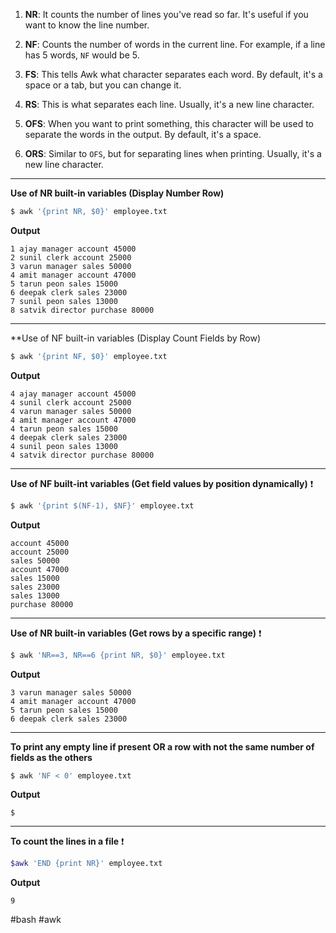 
1. **NR**: It counts the number of lines you've read so far. It's useful if you want to know the line number.
    
2. **NF**: Counts the number of words in the current line. For example, if a line has 5 words, `NF` would be 5.
    
3. **FS**: This tells Awk what character separates each word. By default, it's a space or a tab, but you can change it.
    
4. **RS**: This is what separates each line. Usually, it's a new line character.
    
5. **OFS**: When you want to print something, this character will be used to separate the words in the output. By default, it's a space.
    
6. **ORS**: Similar to `OFS`, but for separating lines when printing. Usually, it's a new line character.

<hr>

**Use of NR built-in variables (Display Number Row)**  
```bash
$ awk '{print NR, $0}' employee.txt 
```

**Output**  
```
1 ajay manager account 45000
2 sunil clerk account 25000
3 varun manager sales 50000
4 amit manager account 47000
5 tarun peon sales 15000
6 deepak clerk sales 23000
7 sunil peon sales 13000
8 satvik director purchase 80000
```

<hr>

**Use of NF built-in variables (Display Count Fields by Row)
```bash
$ awk '{print NF, $0}' employee.txt
```

**Output**
```
4 ajay manager account 45000
4 sunil clerk account 25000
4 varun manager sales 50000
4 amit manager account 47000
4 tarun peon sales 15000
4 deepak clerk sales 23000
4 sunil peon sales 13000
4 satvik director purchase 80000
```

<hr>

**Use of NF built-int variables (Get field values by position dynamically)**
❗️
```bash
$ awk '{print $(NF-1), $NF}' employee.txt
```

**Output**
```
account 45000
account 25000
sales 50000
account 47000
sales 15000
sales 23000
sales 13000
purchase 80000

```

<hr>

**Use of NR built-in variables (Get rows by a specific range)**
❗️
```bash
$ awk 'NR==3, NR==6 {print NR, $0}' employee.txt
```

**Output**
```
3 varun manager sales 50000
4 amit manager account 47000
5 tarun peon sales 15000
6 deepak clerk sales 23000
```

<hr>

**To print any empty line if present OR a row with not the same number of fields as the others**
```bash
$ awk 'NF < 0' employee.txt
```

**Output**
```
$
```

<hr>

**To count the lines in a file**
❗️
```bash
$awk 'END {print NR}' employee.txt
```

**Output**
```
9
```

#bash #awk